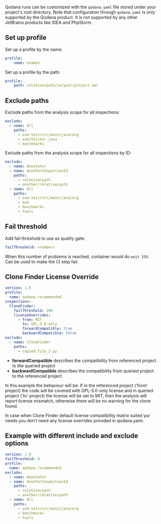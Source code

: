 [//]: # (title: Qodana.yaml)

Qodana runs can be customized with the `qodana.yaml` file stored under your project's root directory.
Note that configuration through `qodana.yaml` is only supported by the Qodana product.
It is not supported by any other JetBrains products like IDEA and PhpStorm.

## Set up profile

Set up a profile by the name:

```yaml
profile:
    name: %name%
```

Set up a profile by the path:

```yaml
profile:
    path: relative/path/in/your/project.xml
```

## Exclude paths

Exclude paths from the analysis scope for all inspections:

```yaml
exclude:
  - name: All
    paths:
      - asm-test/src/main/java/org
      - asm/Visitor.java
      - benchmarks
```

Exclude paths from the analysis scope for all inspections by ID:

```yaml
exclude:
  - name: Annotator
  - name: AnotherInspectionId
    paths:
      - relative/path
      - another/relative/path
  - name: All
    paths:
      - asm-test/src/main/java/org
      - asm
      - benchmarks
      - tools
```

## Fail threshold

Add fail threshold to use as quality gate:

```yaml
failThreshold: <number>
```

When this number of problems is reached, container would do `exit 255`. Can be used to make the CI step fail.

## Clone Finder License Override 

```yaml
version: 1.0
profile:
  name: qodana.recommended
inspections:
  CloneFinder:
    failThreshold: 100
    licenseOverrides:
      - from: MIT
        to: GPL-3.0-only
        forwardCompatible: true
        backwardCompatible: false
exclude:
  - name: CloneFinder
    paths:
      - copied_file_2.py
```
 
* **forwardCompatible** describes the compatibility from referenced project to the queried project
* **backwardCompatible** describes the compatibility from queried project to the referenced project

In this example the behaviour will be:
If in the referenced project ('from' project) the code will be covered with GPL-3.0-only license and in queried project ('to' project) the license will be set to MIT, then the analysis will report license mismatch, otherwise there will be no warning for the clone found.

In case when Clone Finder default license compatibility matrix suited yur needs you don't need any license overrides provided in qodana.yaml. 

## Example with different include and exclude options

```yaml
version: 1.0
failThreshold: 0
profile:
  name: qodana.recommended
exclude:
  - name: Annotator
  - name: AnotherInspectionId
    paths:
      - relative/path
      - another/relative/path
  - name: All
    paths:
      - asm-test/src/main/java/org
      - benchmarks
      - tools
```

